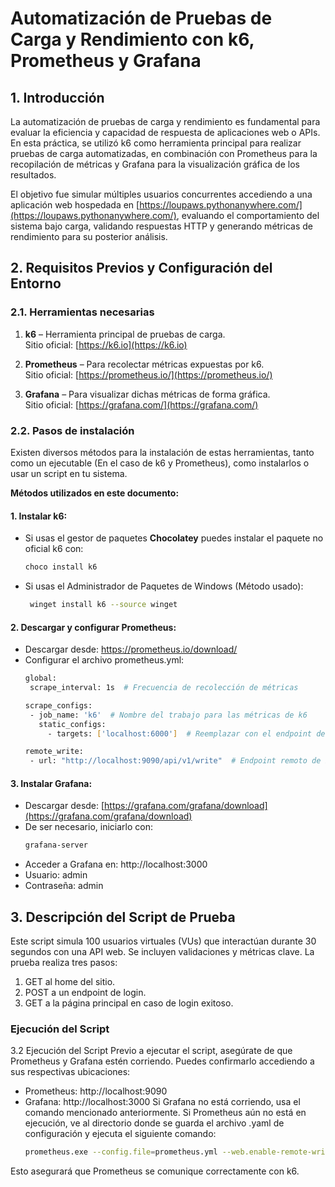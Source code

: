 # Automatización de Pruebas de Carga y Rendimiento con k6, Prometheus y Grafana

## 1. Introducción

La automatización de pruebas de carga y rendimiento es fundamental para evaluar la eficiencia y capacidad de respuesta de aplicaciones web o APIs. En esta práctica, se utilizó k6 como herramienta principal para realizar pruebas de carga automatizadas, en combinación con Prometheus para la recopilación de métricas y Grafana para la visualización gráfica de los resultados.

El objetivo fue simular múltiples usuarios concurrentes accediendo a una aplicación web hospedada en [https://loupaws.pythonanywhere.com/](https://loupaws.pythonanywhere.com/), evaluando el comportamiento del sistema bajo carga, validando respuestas HTTP y generando métricas de rendimiento para su posterior análisis.

## 2. Requisitos Previos y Configuración del Entorno

### 2.1. Herramientas necesarias

1. **k6** – Herramienta principal de pruebas de carga.  
   Sitio oficial: [https://k6.io](https://k6.io)

2. **Prometheus** – Para recolectar métricas expuestas por k6.  
   Sitio oficial: [https://prometheus.io/](https://prometheus.io/)

3. **Grafana** – Para visualizar dichas métricas de forma gráfica.  
   Sitio oficial: [https://grafana.com/](https://grafana.com/)

### 2.2. Pasos de instalación

Existen diversos métodos para la instalación de estas herramientas, tanto como un ejecutable (En el caso de k6 y Prometheus), como instalarlos o usar un script en tu sistema.

**Métodos utilizados en este documento:**

#### 1. Instalar k6:
- Si usas el gestor de paquetes **Chocolatey** puedes instalar el paquete no oficial k6 con:
  ```bash
  choco install k6

- Si usas el Administrador de Paquetes de Windows (Método usado):
  ```bash
   winget install k6 --source winget

#### 2. Descargar y configurar Prometheus:

- Descargar desde: https://prometheus.io/download/
- Configurar el archivo prometheus.yml:
    ```bash
   global:
     scrape_interval: 1s  # Frecuencia de recolección de métricas

   scrape_configs:
     - job_name: 'k6'  # Nombre del trabajo para las métricas de k6
       static_configs:
         - targets: ['localhost:6000']  # Reemplazar con el endpoint de métricas de k6 si es necesario

   remote_write:
     - url: "http://localhost:9090/api/v1/write"  # Endpoint remoto de Prometheus

#### 3. Instalar Grafana:

- Descargar desde: [https://grafana.com/grafana/download](https://grafana.com/grafana/download)
- De ser necesario, iniciarlo con:
    ```bash
   grafana-server
- Acceder a Grafana en: http://localhost:3000
- Usuario: admin
- Contraseña: admin
  
## 3. Descripción del Script de Prueba

Este script simula 100 usuarios virtuales (VUs) que interactúan durante 30 segundos con una API web. Se incluyen validaciones y métricas clave. La prueba realiza tres pasos:

1. GET al home del sitio.
2. POST a un endpoint de login.
3. GET a la página principal en caso de login exitoso.

### Ejecución del Script

3.2 Ejecución del Script
Previo a ejecutar el script, asegúrate de que Prometheus y Grafana estén corriendo. Puedes confirmarlo accediendo a sus respectivas ubicaciones:

- Prometheus: http://localhost:9090
- Grafana: http://localhost:3000
Si Grafana no está corriendo, usa el comando mencionado anteriormente. Si Prometheus aún no está en ejecución, ve al directorio donde se guarda el archivo .yaml de configuración y ejecuta el siguiente comando:
    ```bash
    prometheus.exe --config.file=prometheus.yml --web.enable-remote-write-receiver

Esto asegurará que Prometheus se comunique correctamente con k6.
